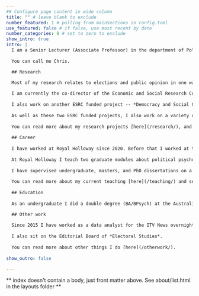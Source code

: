 ```yaml
---
## Configure page content in wide column
title: "" # leave blank to exclude
number_featured: 1 # pulling from mainSections in config.toml
use_featured: false # if false, use most recent by date
number_categories: 0 # set to zero to exclude
show_intro: true
intro: |  
  I am a Senior Lecturer (Associate Professor) in the department of Politics, International Relations and Philosophy at Royal Holloway, University of London. 
  
  You can call me Chris.

  ## Research

  Most of my research relates to elections and public opinion in one way or another. 
  
  I am currently the co-director of the Economic and Social Research Council (ESRC) funded *British Election Study* -- a survey research project that has been running in one form or another since the mid-1960s -- on which I have worked since 2015. We track public opinion and voting behaviour in British elections and try to explain changes in party support and electoral alignments. In 2023 we were awarded the inaugural *Pippa Norris Prize* from the Political Studies Association for a research team that has made an outstanding contribution to advancing knowledge in political studies.
  
  I also work on another ESRC funded project -- *Democracy and Social Change in Britain, 1851-2024* -- which combines historical election results and redistricted census data to look at the relationship between social change and elections in Britain over the long term. 
  
  As well as these two ESRC funded projects, I also work on a variety of things to do with polling and survey research, electoral registration and voter ID, political psychology, and quantitative methods. I used to work on the comparative electoral politics of European integration, which was the subject of my graduate research. 
  
  You can read more about my research projects [here](/research/), and see a full list of my publications [here](/publications/).
  
  ## Career
  
  I have worked at Royal Holloway since 2020. Before that I worked at the University of Manchester, where I was a post-doctoral researcher working on the British Election Study (2015-18), and then a Presidential Fellow (2018-20). I was also a Non-Stipendiary Research Fellow at Nuffield College, Oxford (2015-19). During my graduate studies I was a College Lecturer in politics at Christ Church, Oxford (2012-13).
  
  At Royal Holloway I teach two graduate modules about political psychology and quantitative research methods, and an undergraduate module about democracy in Britain. I have previously taught a wide variety of other modules relating to comparative politics, political sociology, and the politics of the EU.
  
  I have supervised undergraduate, masters, and PhD dissertations on a wide variety of topics. In 2020 I was awarded a University of Manchester Faculty of Humanities *Outstanding Staff Award* for post-graduate taught dissertation supervision.
  
  You can read more about my current teaching [here](/teaching/) and see my [CV](/cv/) for information about my career. 
  
  ## Education
  
  As an undergraduate I did a double degree (BA/BPsych) at the Australian National University, majoring in Politics, Philosophy, and Psychology. I moved to the University of Oxford for my graduate studies, where I completed my MPhil in 2011 and my DPhil (PhD) in 2015.

  ## Other work
  
  Since 2015 I have worked as a data analyst for the ITV News overnight election results programme. Since the 2016 EU referendum I have run ITV's result projection models, and since 2019 I have been part of the team that produces the joint ITV-BBC-Sky exit poll. You can read more about that [here](/other/itv/).
  
  I also sit on the Editorial Board of *Electoral Studies*. 
  
  You can read more about other things I do [here](/otherwork/). 
   
show_outro: false

---
```


** index doesn't contain a body, just front matter above.
See about/list.html in the layouts folder **